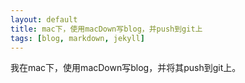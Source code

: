 ```yaml
---
layout: default
title: mac下，使用macDown写blog，并push到git上
tags: [blog, markdown, jekyll]
---
```

我在mac下，使用macDown写blog，并将其push到git上。


